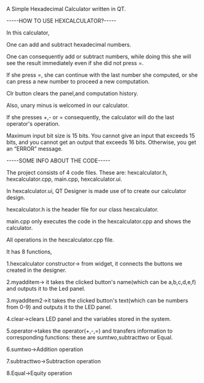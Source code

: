 A Simple Hexadecimal Calculator written in QT.


-----HOW TO USE HEXCALCULATOR?-----

In this calculator,

One can add and subtract hexadecimal numbers.

One can consequently add or subtract numbers, while doing this she will see the result immediately even if she did not press =.

If she press =, she can continue with the last number she computed, or she can press a new number to proceed a new computation.

Clr button clears the panel,and computation history.

Also, unary minus is welcomed in our calculator.

If she presses +,- or = consequently, the calculator will do the last operator's operation.

Maximum input bit size is 15 bits. You cannot give an input that exceeds 15 bits, and you cannot get an output that exceeds 16 bits.  Otherwise, you get an “ERROR” message.

-----SOME INFO ABOUT THE CODE-----

The project consists of 4 code files. These are: hexcalculator.h, hexcalculator.cpp, main.cpp, hexcalculator.ui.

In hexcalculator.ui, QT Designer is made use of to create our calculator design.

hexcalculator.h is the header file for our class hexcalculator.

main.cpp only executes the code in the hexcalculator.cpp and shows the calculator.

All operations in the hexcalculator.cpp file.

It has 8 functions,

1.hexcalculator constructor-> from widget, it connects the buttons we created in the designer.

2.myadditem-> it takes the clicked button's name(which can be a,b,c,d,e,f) and outputs it to the Led panel.

3.myadditem2->it takes the clicked button's text(which can be numbers from 0-9) and outputs it to the LED panel.

4.clear->clears LED panel and the variables stored in the system.

5.operator->takes the operator(+,-,=) and transfers information to corresponding functions: these are sumtwo,subtracttwo or Equal.

6.sumtwo->Addition operation 

7.subtracttwo->Subtraction operation

8.Equal->Equity operation
